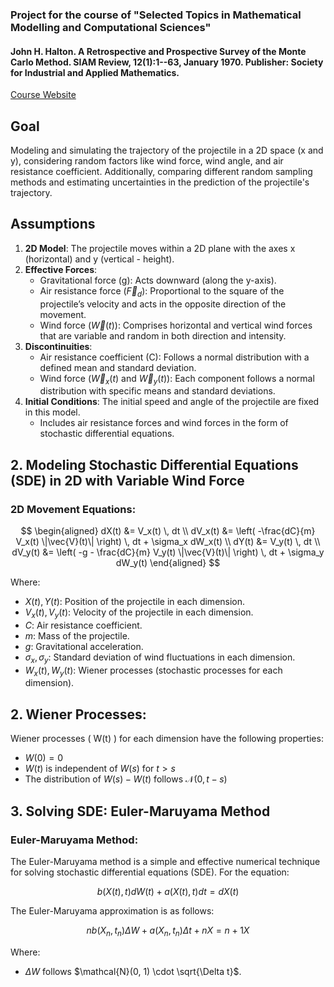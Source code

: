 ### Project for the course of "Selected Topics in Mathematical Modelling and Computational Sciences"
#### John H. Halton. A Retrospective and Prospective Survey of the Monte Carlo Method. SIAM Review, 12(1):1--63, January 1970. Publisher: Society for Industrial and Applied Mathematics. 

[Course Website](jhale.github.io/selected-topics-in-mmcs/)

## Goal
Modeling and simulating the trajectory of the projectile in a 2D space (x and y), considering random factors like wind force, wind angle, and air resistance coefficient. Additionally, comparing different random sampling methods and estimating uncertainties in the prediction of the projectile's trajectory.

## Assumptions
1. **2D Model**: The projectile moves within a 2D plane with the axes x (horizontal) and y (vertical - height).
2. **Effective Forces**:
    - Gravitational force (g): Acts downward (along the y-axis).
    - Air resistance force $(\vec{F}_d)$: Proportional to the square of the projectile’s velocity and acts in the opposite direction of the movement.
    - Wind force $(\vec{W}(t))$: Comprises horizontal and vertical wind forces that are variable and random in both direction and intensity.
3. **Discontinuities**:
    - Air resistance coefficient (C): Follows a normal distribution with a defined mean and standard deviation.
    - Wind force $(\vec{W}_x(t)$ and $\vec{W}_y(t))$: Each component follows a normal distribution with specific means and standard deviations.
4. **Initial Conditions**: The initial speed and angle of the projectile are fixed in this model.
    - Includes air resistance forces and wind forces in the form of stochastic differential equations.

## 2. Modeling Stochastic Differential Equations (SDE) in 2D with Variable Wind Force

### 2D Movement Equations:

$$
\begin{aligned}
    dX(t) &= V_x(t) \, dt \\
    dV_x(t) &= \left( -\frac{dC}{m} V_x(t) \|\vec{V}(t)\| \right) \, dt + \sigma_x dW_x(t) \\
    dY(t) &= V_y(t) \, dt \\
    dV_y(t) &= \left( -g - \frac{dC}{m} V_y(t) \|\vec{V}(t)\| \right) \, dt + \sigma_y dW_y(t)
\end{aligned}
$$

Where:
- $X(t), Y(t)$: Position of the projectile in each dimension.
- $V_x(t), V_y(t)$: Velocity of the projectile in each dimension.
- $C$: Air resistance coefficient.
- $m$: Mass of the projectile.
- $g$: Gravitational acceleration.
- $\sigma_x, \sigma_y$: Standard deviation of wind fluctuations in each dimension.
- $W_x(t), W_y(t)$: Wiener processes (stochastic processes for each dimension).

## 2. Wiener Processes:

Wiener processes \( W(t) \) for each dimension have the following properties:

- $W(0) = 0$
- $W(t)$ is independent of $W(s)$ for $t > s$
- The distribution of $W(s) - W(t)$ follows $\mathcal{N}(0, t - s)$

## 3. Solving SDE: Euler-Maruyama Method

### Euler-Maruyama Method:

The Euler-Maruyama method is a simple and effective numerical technique for solving stochastic differential equations (SDE). For the equation:

$$
b(X(t), t) dW(t) + a(X(t), t) dt = dX(t)
$$

The Euler-Maruyama approximation is as follows:

$$
n b(X_n, t_n) \Delta W + a(X_n, t_n) \Delta t + n X = n+1 X 
$$

Where:
- $\Delta W$ follows $\mathcal{N}(0, 1) \cdot \sqrt{\Delta t}$.
